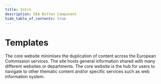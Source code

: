 ```yaml
---
title: Intro
description: EEA Button Component
hide_table_of_contents: true
---
```


# Templates

The core website minimises the duplication of content across the European Commission services. The site hosts general information shared with many different websites or departments. The core website is the hub for users to navigate to other thematic content and/or specific services such as web information system.
